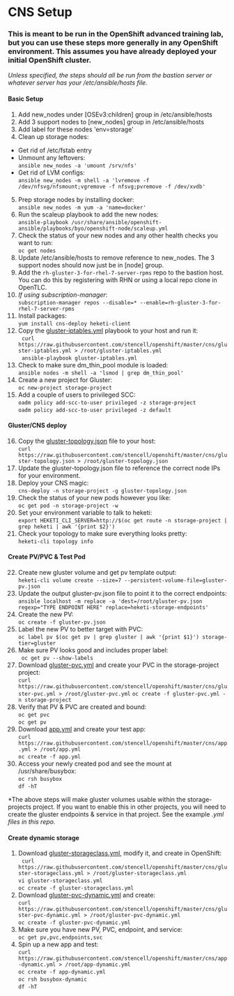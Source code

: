 
# CNS Setup

### This is meant to be run in the OpenShift advanced training lab, but you can use these steps more generally in any OpenShift environment. This assumes you have already deployed your initial OpenShift cluster.

*Unless specified, the steps should all be run from the bastion server or whatever server has your /etc/ansible/hosts file.*

#### Basic Setup
1. Add new_nodes under [OSEv3:children] group in /etc/ansible/hosts
2. Add 3 support nodes to [new_nodes] group in /etc/ansible/hosts
3. Add label for these nodes 'env=storage'
4. Clean up storage nodes:
  * Get rid of /etc/fstab entry
  * Unmount any leftovers:  
    `ansible new_nodes -a 'umount /srv/nfs'`
  * Get rid of LVM configs:  
    `ansible new_nodes -m shell -a 'lvremove -f /dev/nfsvg/nfsmount;vgremove -f nfsvg;pvremove -f /dev/xvdb'`
5. Prep storage nodes by installing docker:  
   `ansible new_nodes -m yum -a 'name=docker'`
6. Run the scaleup playbook to add the new nodes:  
   `ansible-playbook /usr/share/ansible/openshift-ansible/playbooks/byo/openshift-node/scaleup.yml`
7. Check the status of your new nodes and any other health checks you want to run:  
   `oc get nodes`
8. Update /etc/ansible/hosts to remove reference to new_nodes. The 3 support nodes should now just be in [node] group.
9. Add the `rh-gluster-3-for-rhel-7-server-rpms` repo to the bastion host. You can do this by registering with RHN or using a local repo clone in OpenTLC.
10. *If using subscription-manager*:  
   `subscription-manager repos --disable=* --enable=rh-gluster-3-for-rhel-7-server-rpms`
11. Install packages:  
   `yum install cns-deploy heketi-client`
12. Copy the [gluster-iptables.yml](./gluster-iptables.yml) playbook to your host and run it:  
   `curl https://raw.githubusercontent.com/stencell/openshift/master/cns/gluster-iptables.yml > /root/gluster-iptables.yml`  
   `ansible-playbook gluster-iptables.yml`
13. Check to make sure dm_thin_pool module is loaded:  
   `ansible nodes -m shell -a 'lsmod | grep dm_thin_pool'`
14. Create a new project for Gluster:  
   `oc new-project storage-project`
15. Add a couple of users to privileged SCC:  
   `oadm policy add-scc-to-user privileged -z storage-project`  
   `oadm policy add-scc-to-user privileged -z default`

#### Gluster/CNS deploy
16. Copy the [gluster-topology.json](./gluster-topology.json) file to your host:  
   `curl https://raw.githubusercontent.com/stencell/openshift/master/cns/gluster-topology.json > /root/gluster-topology.json`
17. Update the gluster-topology.json file to reference the correct node IPs for your environment.
18. Deploy your CNS magic:  
   `cns-deploy -n storage-project -g gluster-topology.json`
19. Check the status of your new pods however you like:  
   `oc get pod -n storage-project -w`
20. Set your environment variable to talk to heketi:  
   `export HEKETI_CLI_SERVER=http://$(oc get route -n storage-project | grep heketi | awk '{print $2}')`
21. Check your topology to make sure everything looks pretty:  
   `heketi-cli topology info`

#### Create PV/PVC & Test Pod
22. Create new gluster volume and get pv template output:  
   `heketi-cli volume create --size=7 --persistent-volume-file=gluster-pv.json`
23. Update the output gluster-pv.json file to point it to the correct endpoints:  
   `ansible localhost -m replace -a 'dest=/root/gluster-pv.json regexp="TYPE ENDPOINT HERE" replace=heketi-storage-endpoints'`
24. Create the new PV:  
   `oc create -f gluster-pv.json`
25. Label the new PV to better target with PVC:  
   `oc label pv $(oc get pv | grep gluster | awk '{print $1}') storage-tier=gluster`
26. Make sure PV looks good and includes proper label:  
   ` oc get pv --show-labels`
27. Download [gluster-pvc.yml](./gluster-pvc.yml) and create your PVC in the storage-project project:  
   `curl https://raw.githubusercontent.com/stencell/openshift/master/cns/gluster-pvc.yml > /root/gluster-pvc.yml`
   `oc create -f gluster-pvc.yml -n storage-project`
28. Verify that PV & PVC are created and bound:  
   `oc get pvc`  
   `oc get pv`
29. Download [app.yml](./app.yml) and create your test app:  
   `curl https://raw.githubusercontent.com/stencell/openshift/master/cns/app.yml > /root/app.yml`  
   `oc create -f app.yml`
30. Access your newly created pod and see the mount at /usr/share/busybox:  
   `oc rsh busybox`  
   `df -hT`

*The above steps will make gluster volumes usable within the storage-projects project. If you want to enable this in other projects, you will need to create the gluster endpoints & service in that project. See the example *.yml files in this repo.*

#### Create dynamic storage
1. Download [gluster-storageclass.yml](./gluster-storageclass.yml), modify it, and create in OpenShift:  
   `curl https://raw.githubusercontent.com/stencell/openshift/master/cns/gluster-storageclass.yml > /root/gluster-storageclass.yml`  
   `vi gluster-storageclass.yml`  
   `oc create -f gluster-storageclass.yml`
2. Download [gluster-pvc-dynamic.yml](./gluster-pvc-dynamic.yml) and create:  
   `curl https://raw.githubusercontent.com/stencell/openshift/master/cns/gluster-pvc-dynamic.yml > /root/gluster-pvc-dynamic.yml`  
   `oc create -f gluster-pvc-dynamic.yml`
3. Make sure you have new PV, PVC, endpoint, and service:  
   `oc get pv,pvc,endpoints,svc`
4. Spin up a new app and test:  
   `curl https://raw.githubusercontent.com/stencell/openshift/master/cns/app-dynamic.yml > /root/app-dynamic.yml`  
   `oc create -f app-dynamic.yml`  
   `oc rsh busybox-dynamic`  
   `df -hT`






